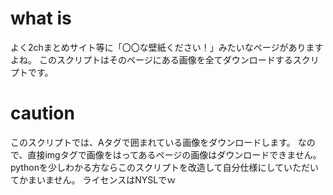 # what is
よく2chまとめサイト等に「〇〇な壁紙ください！」みたいなページがありますよね。
このスクリプトはそのページにある画像を全てダウンロードするスクリプトです。

# caution
このスクリプトでは、Aタグで囲まれている画像をダウンロードします。
なので、直接imgタグで画像をはってあるページの画像はダウンロードできません。
pythonを少しわかる方ならこのスクリプトを改造して自分仕様にしていただいてかまいません。
ライセンスはNYSLでｗ

